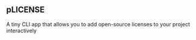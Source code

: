 ## pLICENSE

A tiny CLI app that allows you to add open-source licenses to your project interactively
